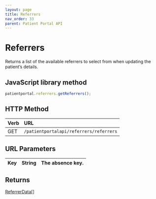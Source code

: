 ```yaml
---
layout: page
title: Referrers
nav_order: 33
parent: Patient Portal API
---
```


# Referrers



Returns a list of the available referrers to select from when updating the patient’s details.

## JavaScript library method

```javascript
patientportal.referrers.getReferrers();
```

## HTTP Method

| Verb | URL                                               |
|:-----|:--------------------------------------------------|
| GET | `/patientportalapi/referrers/referrers` |

## URL Parameters

| Key | String | The absence key. |
| --- | --- | --- |

## Returns

[ReferrerData\[\]](#_ReferrerData)
